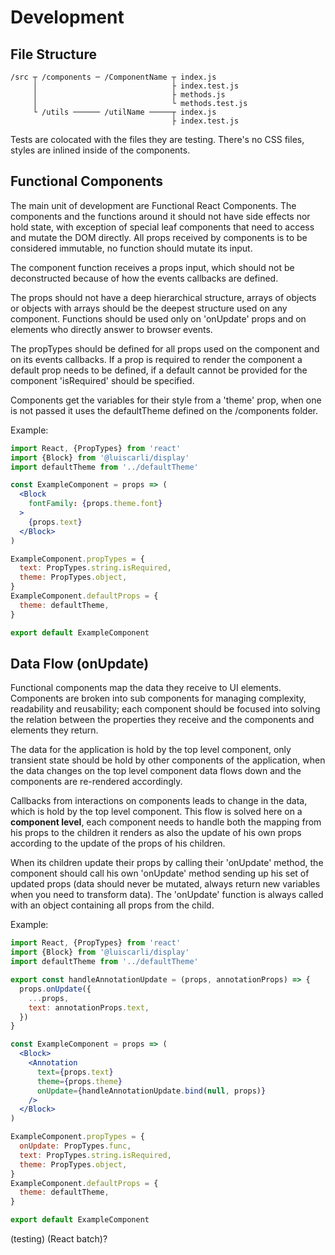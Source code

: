 # Development

## File Structure

```
/src ┬ /components ─ /ComponentName ┬ index.js
     │                              ├ index.test.js
     │                              ├ methods.js
     │                              └ methods.test.js
     └ /utils ────── /utilName ─────┬ index.js
                                    ├ index.test.js    
```

Tests are colocated with the files they are testing. There's no CSS files, styles are inlined inside of the components.

## Functional Components

The main unit of development are Functional React Components. The components and the functions around it should not have side effects nor hold state, with exception of special leaf components that need to access and mutate the DOM directly. All props received by components is to be considered immutable, no function should mutate its input.

The component function receives a props input, which should not be deconstructed because of how the events callbacks are defined.

The props should not have a deep hierarchical structure, arrays of objects or objects with arrays should be the deepest structure used on any component. Functions should be used only on 'onUpdate' props and on elements who directly answer to browser events.

The propTypes should be defined for all props used on the component and on its events callbacks. If a prop is required to render the component a default prop needs to be defined, if a default cannot be provided for the component 'isRequired' should be specified.

Components get the variables for their style from a 'theme' prop, when one is not passed it uses the defaultTheme defined on the /components folder.

Example:
```jsx
import React, {PropTypes} from 'react'
import {Block} from '@luiscarli/display'
import defaultTheme from '../defaultTheme'

const ExampleComponent = props => (
  <Block
    fontFamily: {props.theme.font}
  >
    {props.text}
  </Block>
)

ExampleComponent.propTypes = {
  text: PropTypes.string.isRequired,
  theme: PropTypes.object,
}
ExampleComponent.defaultProps = {
  theme: defaultTheme,
}

export default ExampleComponent
```

## Data Flow (onUpdate)

Functional components map the data they receive to UI elements. Components are broken into sub components for managing complexity, readability and reusability; each component should be focused into solving the relation between the properties they receive and the components and elements they return.

The data for the application is hold by the top level component, only transient state should be hold by other components of the application, when the data changes on the top level component data flows down and the components are re-rendered accordingly.

Callbacks from interactions on components leads to change in the data, which is hold by the top level component. This flow is solved here on a **component level**, each component needs to handle both the mapping from his props to the children it renders as also the update of his own props according to the update of the props of his children.

When its children update their props by calling their 'onUpdate' method, the component should call his own 'onUpdate' method sending up his set of updated props (data should never be mutated, always return new variables when you need to transform data). The 'onUpdate' function is always called with an object containing all props from the child.

Example:
```jsx
import React, {PropTypes} from 'react'
import {Block} from '@luiscarli/display'
import defaultTheme from '../defaultTheme'

export const handleAnnotationUpdate = (props, annotationProps) => {
  props.onUpdate({
    ...props,
    text: annotationProps.text,
  })
}

const ExampleComponent = props => (
  <Block>
    <Annotation
      text={props.text}
      theme={props.theme}
      onUpdate={handleAnnotationUpdate.bind(null, props)}
    />
  </Block>
)

ExampleComponent.propTypes = {
  onUpdate: PropTypes.func,
  text: PropTypes.string.isRequired,
  theme: PropTypes.object,
}
ExampleComponent.defaultProps = {
  theme: defaultTheme,
}

export default ExampleComponent
```

(testing)
(React batch)?
